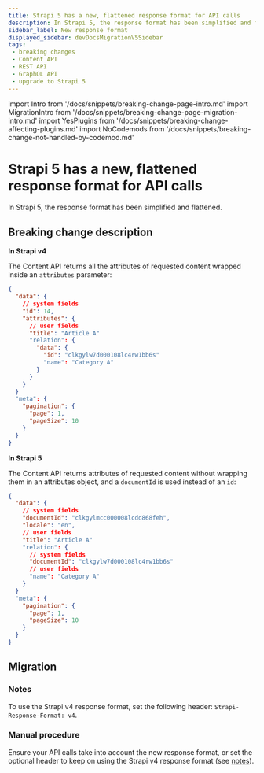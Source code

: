 ```yaml
---
title: Strapi 5 has a new, flattened response format for API calls
description: In Strapi 5, the response format has been simplified and flattened, and attributes of requested content are no longer wrapped in an attributes object.
sidebar_label: New response format
displayed_sidebar: devDocsMigrationV5Sidebar
tags:
 - breaking changes
 - Content API
 - REST API
 - GraphQL API
 - upgrade to Strapi 5
---
```


import Intro from '/docs/snippets/breaking-change-page-intro.md'
import MigrationIntro from '/docs/snippets/breaking-change-page-migration-intro.md'
import YesPlugins from '/docs/snippets/breaking-change-affecting-plugins.md'
import NoCodemods from '/docs/snippets/breaking-change-not-handled-by-codemod.md'

# Strapi 5 has a new, flattened response format for API calls

In Strapi 5, the response format has been simplified and flattened.

<Intro />

<YesPlugins />
<NoCodemods />

## Breaking change description

<SideBySideContainer>

<SideBySideColumn>

**In Strapi v4**

The Content API returns all the attributes of requested content wrapped inside an `attributes` parameter:

```json
{
  "data": {
    // system fields
    "id": 14,
    "attributes": {
      // user fields
      "title": "Article A"
      "relation": {
        "data": {
          "id": "clkgylw7d000108lc4rw1bb6s"
          "name": "Category A"
        }
      }
    }
  }
  "meta": {
    "pagination": {
      "page": 1,
      "pageSize": 10
    }
  }
}
```

</SideBySideColumn>

<SideBySideColumn>

**In Strapi 5**

The Content API returns attributes of requested content without wrapping them in an attributes object, and a `documentId` is used instead of an `id`:

```json {4}
{
  "data": {
    // system fields
    "documentId": "clkgylmcc000008lcdd868feh",
    "locale": "en",
    // user fields
    "title": "Article A"
    "relation": {
      // system fields
      "documentId": "clkgylw7d000108lc4rw1bb6s"
      // user fields
      "name": "Category A"
    }
  }
  "meta": {
    "pagination": {
      "page": 1,
      "pageSize": 10
    }
  }
}
```

</SideBySideColumn>

</SideBySideContainer>

## Migration

### Notes

To use the Strapi v4 response format, set the following header: `Strapi-Response-Format: v4`. 

### Manual procedure

Ensure your API calls take into account the new response format, or set the optional header to keep on using the Strapi v4 response format (see [notes](#notes)).
